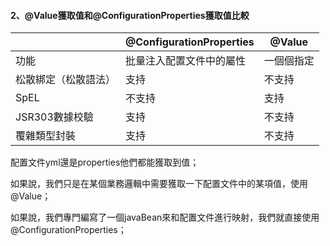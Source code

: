 #### 2、@Value獲取值和@ConfigurationProperties獲取值比較

|            | @ConfigurationProperties | @Value |
| ---------- | ------------------------ | ------ |
| 功能         | 批量注入配置文件中的屬性             | 一個個指定  |
| 松散綁定（松散語法） | 支持                       | 不支持    |
| SpEL       | 不支持                      | 支持     |
| JSR303數據校驗 | 支持                       | 不支持    |
| 覆雜類型封裝     | 支持                       | 不支持    |

配置文件yml還是properties他們都能獲取到值；

如果說，我們只是在某個業務邏輯中需要獲取一下配置文件中的某項值，使用@Value；

如果說，我們專門編寫了一個javaBean來和配置文件進行映射，我們就直接使用@ConfigurationProperties；